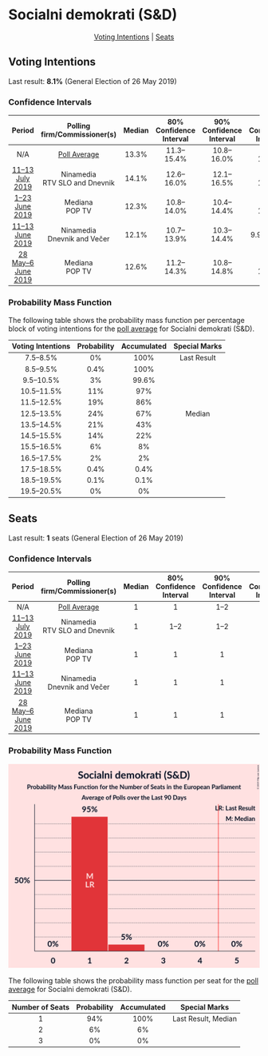 # Socialni demokrati (S&D)

<p align="center"><a href="#voting-intentions">Voting Intentions</a> | <a href="#seats">Seats</a></p>

## Voting Intentions

Last result: **8.1%** (General Election of 26 May 2019)

### Confidence Intervals

| Period     | Polling firm/Commissioner(s) | Median | 80% Confidence Interval | 90% Confidence Interval | 95% Confidence Interval | 99% Confidence Interval |
|:----------:|:----------------:|:-----------:|:-----------------------:|:-----------------------:|:-----------------------:|:-----------------------:|
| N/A | [Poll Average](average.html) | 13.3% | 11.3–15.4% | 10.8–16.0% | 10.4–16.5% | 9.7–17.5% |
| [11–13 July 2019](2019-07-13-Ninamedia.html) | Ninamedia <br> RTV SLO and Dnevnik | 14.1% | 12.6–16.0% | 12.1–16.5% | 11.8–16.9% | 11.0–17.8% |
| [1–23 June 2019](2019-06-23-Mediana.html) | Mediana <br> POP TV | 12.3% | 10.8–14.0% | 10.4–14.4% | 10.1–14.9% | 9.4–15.7% |
| [11–13 June 2019](2019-06-13-Ninamedia.html) | Ninamedia <br> Dnevnik and Večer | 12.1% | 10.7–13.9% | 10.3–14.4% | 9.9–14.8% | 9.3–15.6% |
| [28 May–6 June 2019](2019-06-06-Mediana.html) | Mediana <br> POP TV | 12.6% | 11.2–14.3% | 10.8–14.8% | 10.4–15.2% | 9.8–16.0% |

### Probability Mass Function

The following table shows the probability mass function per percentage block of voting intentions for the [poll average](average.html) for Socialni demokrati (S&D).

| Voting Intentions | Probability | Accumulated | Special Marks |
|:-----------------:|:-----------:|:-----------:|:-------------:|
| 7.5–8.5% | 0% | 100% | Last Result |
| 8.5–9.5% | 0.4% | 100% |  |
| 9.5–10.5% | 3% | 99.6% |  |
| 10.5–11.5% | 11% | 97% |  |
| 11.5–12.5% | 19% | 86% |  |
| 12.5–13.5% | 24% | 67% | Median |
| 13.5–14.5% | 21% | 43% |  |
| 14.5–15.5% | 14% | 22% |  |
| 15.5–16.5% | 6% | 8% |  |
| 16.5–17.5% | 2% | 2% |  |
| 17.5–18.5% | 0.4% | 0.4% |  |
| 18.5–19.5% | 0.1% | 0.1% |  |
| 19.5–20.5% | 0% | 0% |  |


## Seats

Last result: **1** seats (General Election of 26 May 2019)

### Confidence Intervals

| Period     | Polling firm/Commissioner(s) | Median | 80% Confidence Interval | 90% Confidence Interval | 95% Confidence Interval | 99% Confidence Interval |
|:----------:|:----------------:|:------:|:-----------------------:|:-----------------------:|:-----------------------:|:-----------------------:|
| N/A | [Poll Average](average.html) | 1 | 1 | 1–2 | 1–2 | 1–2 |
| [11–13 July 2019](2019-07-13-Ninamedia.html) | Ninamedia <br> RTV SLO and Dnevnik | 1 | 1–2 | 1–2 | 1–2 | 1–2 |
| [1–23 June 2019](2019-06-23-Mediana.html) | Mediana <br> POP TV | 1 | 1 | 1 | 1 | 1 |
| [11–13 June 2019](2019-06-13-Ninamedia.html) | Ninamedia <br> Dnevnik and Večer | 1 | 1 | 1 | 1 | 1–2 |
| [28 May–6 June 2019](2019-06-06-Mediana.html) | Mediana <br> POP TV | 1 | 1 | 1 | 1 | 1–2 |

### Probability Mass Function

![Graph with seats probability mass function not yet produced](average-seats-pmf-socialnidemokratisd.png "Seats Probability Mass Function")

The following table shows the probability mass function per seat for the [poll average](average.html) for Socialni demokrati (S&D).

| Number of Seats | Probability | Accumulated | Special Marks |
|:---------------:|:-----------:|:-----------:|:-------------:|
| 1 | 94% | 100% | Last Result, Median |
| 2 | 6% | 6% |  |
| 3 | 0% | 0% |  |


